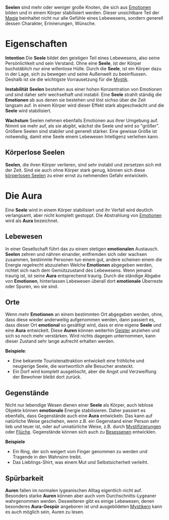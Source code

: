 **Seelen** sind mehr oder weniger große Knoten, die sich aus [Emotionen](Die%20Emotionen) bilden und in einem Körper stabilisiert werden. Dieser unsichtbare Teil der [Magie](Die%20Magie) beinhaltet nicht nur alle Gefühle eines Lebewesens, sondern generell dessen Charakter, Erinnerungen, Wünsche.
# Eigenschaften

**Intention**
	Die **Seele** bildet den geistigen Teil eines Lebewesens, also seine Persönlichkeit und sein Verstand. Ohne eine **Seele**, ist der Körper buchstäblich nur eine willenlose Hülle. Durch die **Seele**, ist ein Körper dazu in der Lage, sich zu bewegen und seine Außenwelt zu beeinflussen. Deshalb ist sie die wichtigste Vorrausetzung für die [Mystik](Die%20Mystik).

**Instabilität**
	**Seelen** bestehen aus einer hohen Konzentration von Emotionen und sind daher sehr wechselhaft und instabil. Eine **Seele** strahlt ständig die **Emotionen** ab aus denen sie bestehen und löst sichso über die Zeit langsam auf. In einem Körper wird dieser Effekt stark abgeschwächt und die **Seele** wird stabilisiert.

**Wachstum**
	Seelen nehmen ebenfalls Emotionen aus ihrer Umgebung auf. Nimmt sie mehr auf, als sie abgibt, wächst die Seele und wird so "größer". Größere Seelen sind stabiler und generell stärker. Eine gewisse Größe ist notwendig, damit eine Seele einem Lebewesen Intelligenz verleihen kann.
## Körperlose Seelen
**Seelen**, die ihren Körper verlieren, sind sehr instabil und zersetzen sich mit der Zeit. Sind sie auch ohne Körper stark genug, können sich diese [körperlosen Seelen](Körperlose%20Seelen) zu einer ernst zu nehmenden Gefahr entwickeln.

# Die Aura
Eine **Seele** wird in einem Körper stabilisiert und ihr Verfall wird deutlich verlangsamt, aber nicht komplett gestoppt. Die Abstrahlung von [Emotionen](Die%20Emotionen) wird als **Aura** bezeichnet.
## Lebewesen
In einer Gesellschaft führt das zu einem stetigen **emotionalen** Austausch. **Seelen** zehren und nähren einander, entfremden sich oder wachsen zusammen, bestimmte Personen tun einem gut, andere scheinen einem die Energie regelrecht abzuziehen
Welche **Emotionen** abgegeben werden, richtet sich nach dem Gemütszustand des Lebewesens. Wenn jemand traurig ist, ist seine **Aura** entsprechend traurig. Durch die ständige Abgabe von **Emotionen**, hinterlassen Lebewesen überall dort **emotionale** Überreste oder Spuren, wo sie sind.
## Orte
Wenn mehr **Emotionen** an einem bestimmten Ort abgegeben werden, ohne, dass diese wieder anderweitig aufgenommen werden, dann passiert es, dass dieser Ort **emotional** so gesättigt wird, dass er eine eigene **Seele** und eine **Aura** entwickelt. Diese **Auren** können weiterhin [Geister](Geister.md) anziehen und sich so noch mehr verstärken. Wird nichts dagegen unternommen, kann dieser Zustand sehr lange aufrecht erhalten werden.

**Beispiele**:
- Eine bekannte Touristenattraktion entwickelt eine fröhliche und neugierige Seele, die wortwortlich alle Besucher ansteckt.
- Ein Dorf wird komplett ausgelöscht, aber die Angst und Verzweiflung der Bewohner bleibt dort zurück.
## Gegenstände
Nicht nur lebendige Wesen dienen einer **Seele** als Körper, auch leblose Objekte können **emotionale** Energie stabilisieren. Daher passiert es ebenfalls, dass Gegenstände auch eine **Aura** entwickeln. Das kann auf natürliche Weise geschehen, wenn z.B. ein Gegenstand einer Person sehr lieb und teuer ist, oder auf unnatürliche Weise, z.B. durch [Mystifizierungen](Die%20Mystik#Mystifizierungen) oder [Flüche](Verfluchte.md). Gegenstände können sich auch zu [Besessenen](Besessene.md) entwicklen.

**Beispiele**
- Ein Ring, der sich weigert vom Finger genommen zu werden und Tragende in den Wahnsinn treibt.
- Das Lieblings-Shirt, was einem Mut und Selbstsicherheit verleiht.
## Spürbarkeit
**Auren** fallen im normalen lygeanischen Alltag eigentlich nicht auf. Besonders starke **Auren** können aber auch vom Durchschnitts-Lygeaner wahrgenommen werden. Desweiteren gibt es einige Lebewesen, denen besonderes **Aura-Gespür** angeboren ist und ausgebildeten [Mystikern](Die%20Mystik) kann es auch möglich sein, Auren zu lesen.